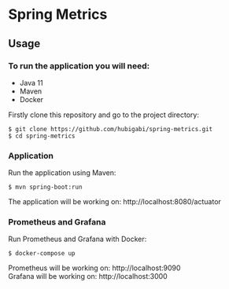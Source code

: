 # Spring Metrics

## Usage
### To run the application you will need:
- Java 11
- Maven
- Docker

Firstly clone this repository and go to the project directory:
```shell
$ git clone https://github.com/hubigabi/spring-metrics.git
$ cd spring-metrics
```

### Application
Run the application using Maven:
```shell
$ mvn spring-boot:run
```
The application will be working on: http://localhost:8080/actuator

### Prometheus and Grafana
Run Prometheus and Grafana with Docker:
```shell
$ docker-compose up
```
Prometheus will be working on: http://localhost:9090  
Grafana will be working on: http://localhost:3000
